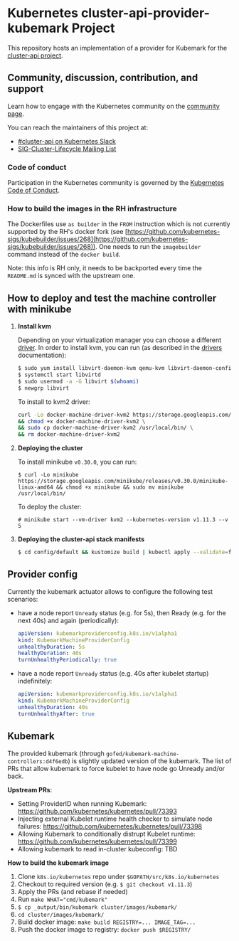 # Kubernetes cluster-api-provider-kubemark Project

This repository hosts an implementation of a provider for Kubemark for the [cluster-api project](https://sigs.k8s.io/cluster-api).

## Community, discussion, contribution, and support

Learn how to engage with the Kubernetes community on the [community page](http://kubernetes.io/community/).

You can reach the maintainers of this project at:

- [#cluster-api on Kubernetes Slack](http://slack.k8s.io/messages/cluster-api)
- [SIG-Cluster-Lifecycle Mailing List](https://groups.google.com/forum/#!forum/kubernetes-sig-cluster-lifecycle)

### Code of conduct

Participation in the Kubernetes community is governed by the [Kubernetes Code of Conduct](code-of-conduct.md).

### How to build the images in the RH infrastructure
The Dockerfiles use `as builder` in the `FROM` instruction which is not currently supported
by the RH's docker fork (see [https://github.com/kubernetes-sigs/kubebuilder/issues/268](https://github.com/kubernetes-sigs/kubebuilder/issues/268)).
One needs to run the `imagebuilder` command instead of the `docker build`.

Note: this info is RH only, it needs to be backported every time the `README.md` is synced with the upstream one.

## How to deploy and test the machine controller with minikube

1. **Install kvm**

    Depending on your virtualization manager you can choose a different [driver](https://github.com/kubernetes/minikube/blob/master/docs/drivers.md).
    In order to install kvm, you can run (as described in the [drivers](https://github.com/kubernetes/minikube/blob/master/docs/drivers.md#kvm2-driver) documentation):

    ```sh
    $ sudo yum install libvirt-daemon-kvm qemu-kvm libvirt-daemon-config-network
    $ systemctl start libvirtd
    $ sudo usermod -a -G libvirt $(whoami)
    $ newgrp libvirt
    ```

    To install to kvm2 driver:

    ```sh
    curl -Lo docker-machine-driver-kvm2 https://storage.googleapis.com/minikube/releases/latest/docker-machine-driver-kvm2 \
    && chmod +x docker-machine-driver-kvm2 \
    && sudo cp docker-machine-driver-kvm2 /usr/local/bin/ \
    && rm docker-machine-driver-kvm2
    ```

1. **Deploying the cluster**

    To install minikube `v0.30.0`, you can run:

    ```sg
    $ curl -Lo minikube https://storage.googleapis.com/minikube/releases/v0.30.0/minikube-linux-amd64 && chmod +x minikube && sudo mv minikube /usr/local/bin/
    ```

    To deploy the cluster:

    ```
    # minikube start --vm-driver kvm2 --kubernetes-version v1.11.3 --v 5
    ```

1. **Deploying the cluster-api stack manifests**

    ``` sh
    $ cd config/default && kustomize build | kubectl apply --validate=false -f -
    ```

## Provider config

Currently the kubemark actuator allows to configure the following test scenarios:

- have a node report `Unready` status (e.g. for 5s), then Ready (e.g. for the next 40s) and again (periodically):
  ```yaml
  apiVersion: kubemarkproviderconfig.k8s.io/v1alpha1
  kind: KubemarkMachineProviderConfig
  unhealthyDuration: 5s
  healthyDuration: 40s
  turnUnhealthyPeriodically: true
  ```

- have a node report `Unready` status (e.g. 40s after kubelet startup) indefinitely:
  ```yaml
  apiVersion: kubemarkproviderconfig.k8s.io/v1alpha1
  kind: KubemarkMachineProviderConfig
  unhealthyDuration: 40s
  turnUnhealthyAfter: true
  ```

## Kubemark

The provided kubemark (through `gofed/kubemark-machine-controllers:d4f6edb`) is slightly updated version of the kubemark.
The list of PRs that allow kubemark to force kubelet to have node go Unready and/or back.

**Upstream PRs**:
- Setting ProviderID when running Kubemark: https://github.com/kubernetes/kubernetes/pull/73393
- Injecting external Kubelet runtime health checker to simulate node failures:  https://github.com/kubernetes/kubernetes/pull/73398
- Allowing Kubemark to conditionally distrupt Kubelet runtime: https://github.com/kubernetes/kubernetes/pull/73399
- Allowing kubemark to read in-cluster kubeconfig: TBD

**How to build the kubemark image**

1. Clone `k8s.io/kubernetes` repo under `$GOPATH/src/k8s.io/kubernetes`
1. Checkout to required version (e.g. `$ git checkout v1.11.3`)
1. Apply the PRs (and rebase if needed)
1. Run `make WHAT="cmd/kubemark"`
1. `$ cp _output/bin/kubemark cluster/images/kubemark/`
1. `cd cluster/images/kubemark/`
1. Build docker image: `make build REGISTRY=... IMAGE_TAG=...`
1. Push the docker image to registry: `docker push $REGISTRY/`
